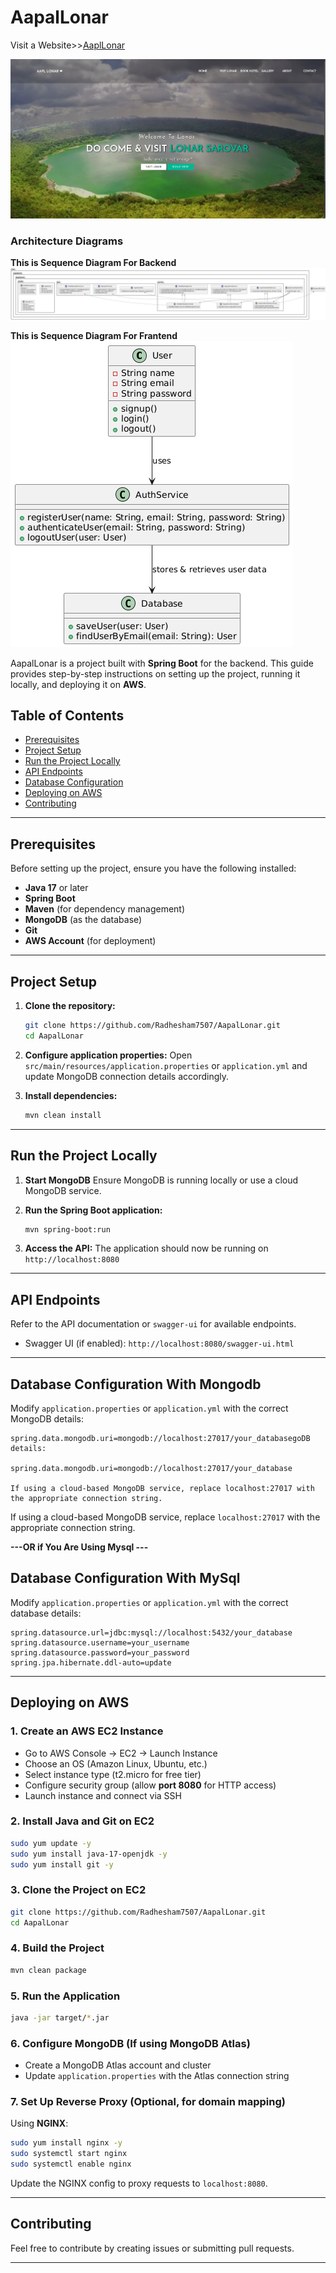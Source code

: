 # AapalLonar
Visit a Website>><a href="http://3.94.128.144/" target="_blank">AaplLonar</a>

<img src="https://github.com/Radhesham7507/AapalLonar/blob/master/lonar.png">

### Architecture Diagrams

**This is Sequence Diagram For Backend**
<br>
![logo](https://github.com/Radhesham7507/AapalLonar/blob/master/AapalLonar_BackendSUD.png)

**This is Sequence Diagram For Frantend**
<br>
![logo](https://github.com/Radhesham7507/AapalLonar/blob/master/ApalLonar_FrantendSUD.png)

AapalLonar is a project built with **Spring Boot** for the backend. This guide provides step-by-step instructions on setting up the project, running it locally, and deploying it on **AWS**.

## Table of Contents

- [Prerequisites](#prerequisites)
- [Project Setup](#project-setup)
- [Run the Project Locally](#run-the-project-locally)
- [API Endpoints](#api-endpoints)
- [Database Configuration](#database-configuration)
- [Deploying on AWS](#deploying-on-aws)
- [Contributing](#contributing)


---

## Prerequisites

Before setting up the project, ensure you have the following installed:

- **Java 17** or later
- **Spring Boot**
- **Maven** (for dependency management)
- **MongoDB** (as the database)
- **Git**
- **AWS Account** (for deployment)

---

## Project Setup

1. **Clone the repository:**

   ```sh
   git clone https://github.com/Radhesham7507/AapalLonar.git
   cd AapalLonar
   ```

2. **Configure application properties:**
   Open `src/main/resources/application.properties` or `application.yml` and update MongoDB connection details accordingly.

3. **Install dependencies:**

   ```sh
   mvn clean install
   ```

---

## Run the Project Locally

1. **Start MongoDB**
   Ensure MongoDB is running locally or use a cloud MongoDB service.

2. **Run the Spring Boot application:**

   ```sh
   mvn spring-boot:run
   ```

3. **Access the API:**
   The application should now be running on `http://localhost:8080`

---

## API Endpoints

Refer to the API documentation or `swagger-ui` for available endpoints.

- Swagger UI (if enabled): `http://localhost:8080/swagger-ui.html`

---

## Database Configuration With Mongodb

Modify `application.properties` or `application.yml` with the correct MongoDB details:

```properties
spring.data.mongodb.uri=mongodb://localhost:27017/your_databasegoDB details:

spring.data.mongodb.uri=mongodb://localhost:27017/your_database

If using a cloud-based MongoDB service, replace localhost:27017 with the appropriate connection string.
```

If using a cloud-based MongoDB service, replace `localhost:27017` with the appropriate connection string.

**---OR if You Are Using Mysql ---**

## Database Configuration With MySql
Modify `application.properties` or `application.yml` with the correct database details:
```properties
spring.datasource.url=jdbc:mysql://localhost:5432/your_database
spring.datasource.username=your_username
spring.datasource.password=your_password
spring.jpa.hibernate.ddl-auto=update
```

---

## Deploying on AWS

### 1. Create an AWS EC2 Instance

- Go to AWS Console → EC2 → Launch Instance
- Choose an OS (Amazon Linux, Ubuntu, etc.)
- Select instance type (t2.micro for free tier)
- Configure security group (allow **port 8080** for HTTP access)
- Launch instance and connect via SSH

### 2. Install Java and Git on EC2

```sh
sudo yum update -y
sudo yum install java-17-openjdk -y
sudo yum install git -y
```

### 3. Clone the Project on EC2

```sh
git clone https://github.com/Radhesham7507/AapalLonar.git
cd AapalLonar
```

### 4. Build the Project

```sh
mvn clean package
```

### 5. Run the Application

```sh
java -jar target/*.jar
```

### 6. Configure MongoDB (If using MongoDB Atlas)

- Create a MongoDB Atlas account and cluster
- Update `application.properties` with the Atlas connection string

### 7. Set Up Reverse Proxy (Optional, for domain mapping)

Using **NGINX**:

```sh
sudo yum install nginx -y
sudo systemctl start nginx
sudo systemctl enable nginx
```

Update the NGINX config to proxy requests to `localhost:8080`.

---

## Contributing

Feel free to contribute by creating issues or submitting pull requests.

---






